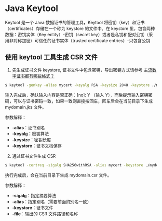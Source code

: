 # Java Keytool

Keytool 是一个 Java 数据证书的管理工具，Keytool 将密钥（key）和证书（certificates）存储在一个称为 keystore 的文件中。在 keystore 里，包含两种数据：密钥实体（Key entity）-密钥（secret key）或者是私钥和配对公钥（采用非对称加密）可信任的证书实体（trusted certificate entries）-只包含公钥

## 使用 keytool 工具生成 CSR 文件

1. 先生成证书文件 keystore, 证书文件中包含密钥，导出密钥方式请参考 [主流数字证书都有哪些格式？](http://help.aliyun.com/knowledge_detail.htm?knowledgeId=13086385)

```bash
$ keytool -genkey -alias mycert -keyalg RSA -keysize 2048 -keystore ./mydomain.jks
```

输入完成后，确认输入内容是否正确：[no]: Y （输入 Y），而后提示输入密钥密码，可以与证书密码一致，如果一致则直接按回车，回车后会在当前目录下生成 mydomain.jks 文件。

参数解释：

- **-alias**：证书别名
- **-keyalg**：密钥算法
- **-keysize**：密钥长度
- **-keystore**：证书文档保存

2. 通过证书文件生成 CSR

```bash
$ keytool -certreq -sigalg SHA256withRSA -alias mycert -keystore ./mydomain.jks -file ./mydomain.csr
```

执行完成后，会在当前目录下生成 mydomain.csr 文件。

参数解释：

- **-sigalg**：指定摘要算法
- **-alias**：指定别名（需要前面的别名一致）
- **-keystore**：证书文件
- **-file**：输出的 CSR 文件路径和名称